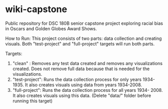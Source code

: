 # wiki-capstone
Public repository for DSC 180B senior capstone project exploring racial bias in Oscars and Golden Globes Award Shows.

How to Run:
  This project consists of two parts: data collection and creating visuals. Both "test-project" and "full-project" targets
  will run both parts. 

  Targets:
  1. "clean" : Removes any test data created and removes any visualizations created. Does not remove full data because that is needed for the visualizations.
  2. "test-project": Runs the data collection process for only years 1934-1935. It also creates visuals using data from years 1934-2008.
  3. "full-project": Runs the data collection process for all years 1934- 2008. It also creates visuals using this data. (Delete "data/" folder before running this target)
  
  
